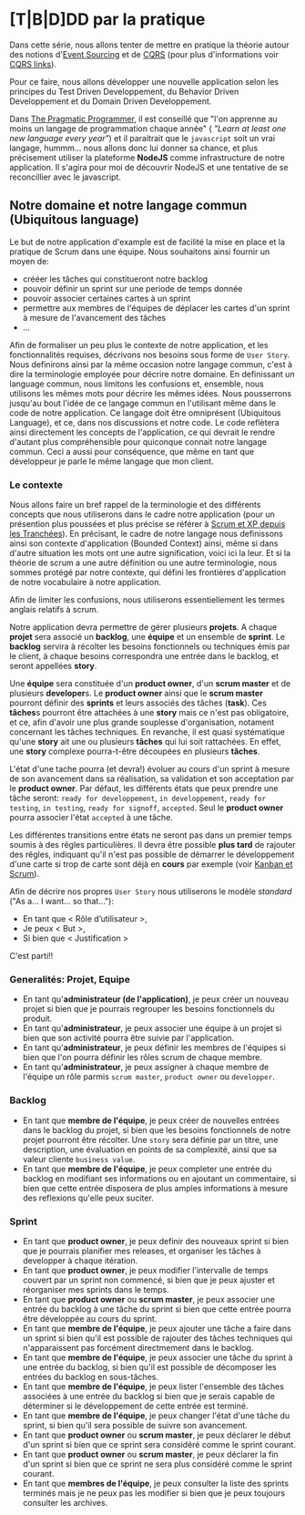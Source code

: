 # [T|B|D]DD par la pratique

Dans cette série, nous allons tenter de mettre en pratique la théorie autour des notions 
d'[Event Sourcing][event-sourcing] et de [CQRS][cqrs] (pour plus d'informations voir [CQRS links][cqrs-links]).

Pour ce faire, nous allons développer une nouvelle application selon les principes du Test Driven Developpement,
du Behavior Driven Developpement et du Domain Driven Developpement.

[event-sourcing]:http://technbolts.tumblr.com/post/11317032794
[cqrs]:http://martinfowler.com/bliki/CQRS.html
[cqrs-links]:http://technbolts.tumblr.com/post/10529825424

Dans [The Pragmatic Programmer](http://pragprog.com/refer/pragpub24/titles/tpp/the-pragmatic-programmer), 
il est conseillé que "l'on apprenne au moins un langage de programmation chaque année" (
*"Learn at least one new language every year"*) et il paraitrait que le `javascript` soit un vrai langage,
hummm... nous allons donc lui donner sa chance, et plus précisement utiliser la plateforme **NodeJS**
comme infrastructure de notre application. Il s'agira pour moi de découvrir NodeJS et une tentative de
se reconcillier avec le javascript.

## Notre domaine et notre langage commun (Ubiquitous language)

Le but de notre application d'example est de facilité la mise en place et la pratique de Scrum dans une équipe.
Nous souhaitons ainsi fournir un moyen de:

* crééer les tâches qui constitueront notre backlog
* pouvoir définir un sprint sur une periode de temps donnée
* pouvoir associer certaines cartes à un sprint
* permettre aux membres de l'équipes de déplacer les cartes d'un sprint à mesure de l'avancement des tâches
* ...

Afin de formaliser un peu plus le contexte de notre application, et les fonctionnalités requises, décrivons nos besoins sous
forme de `User Story`. Nous definirons ainsi par la même occasion notre langage commun, c'est à dire la terminologie employée
pour décrire notre domaine. En definissant un language commun, nous limitons les confusions et, ensemble, nous utilisons les 
mêmes mots pour décrire les mêmes idées. Nous pousserrons jusqu'au bout l'idée de ce langage commun en l'utilisant même dans
le code de notre application. Ce langage doit être omniprésent (Ubiquitous Language), et ce, dans nos discussions et notre 
code. Le code reflètera ainsi directement les concepts de l'application, ce qui devrait le rendre d'autant plus compréhensible
pour quiconque connait notre langage commun. Ceci a aussi pour conséquence, que même en tant que développeur je parle le 
même langage que mon client.

### Le contexte

Nous allons faire un bref rappel de la terminologie et des différents concepts que nous utiliserons dans le cadre
notre application (pour un présention plus poussées et plus précise se référer à [Scrum et XP depuis les Tranchées][scrum-xp-trenches]).
En précisant, le cadre de notre langage nous definissons ainsi son contexte d'application (Bounded Context) ainsi,
même si dans d'autre situation les mots ont une autre signification, voici ici la leur. Et si la théorie de
scrum a une autre définition ou une autre terminologie, nous sommes protégé par notre contexte, qui défini les
frontières d'application de notre vocabulaire à notre application.

[scrum-xp-trenches]:ftp://ftp-developpez.com/henrik-kniberg/agile/scrum/ScrumAndXpFromTheTrenchesFrench.pdf

Afin de limiter les confusions, nous utiliserons essentiellement les termes anglais relatifs à scrum.

Notre application devra permettre de gérer plusieurs **projets**. A chaque **projet** sera associé un **backlog**,
une **équipe** et un ensemble de **sprint**.
Le **backlog** servira à récolter les besoins fonctionnels ou techniques émis par le client, à chaque besoins
correspondra une entrée dans le backlog, et seront appellées **story**. 

Une **équipe** sera constituée d'un **product owner**, d'un **scrum master** et de plusieurs
**developer**s. Le **product owner** ainsi que le **scrum master** pourront définir des **sprints** et leurs
associés des tâches (**task**). Ces **tâches**s pourront être attachées à une **story** mais ce n'est pas obligatoire, et ce,
afin d'avoir une plus grande souplesse d'organisation, notament concernant les tâches techniques. En revanche, il est
quasi systématique qu'une **story** ait une ou plusieurs **tâches** qui lui soit rattachées. En effet, une **story**
complexe pourra-t-être découpées en plusieurs **tâches**.

L'état d'une tache pourra (et devra!) évoluer au cours d'un sprint à mesure de son avancement dans sa réalisation, 
sa validation et son acceptation par le **product owner**. Par défaut, les différents états que peux prendre une tâche 
seront: `ready for developpement`, `in developpement`, `ready for testing`, `in testing`, `ready for signoff`, `accepted`.
Seul le **product owner** pourra associer l'état `accepted` à une tâche. 

Les différentes transitions entre états ne seront pas dans un premier temps soumis à des rêgles particulières. 
Il devra être possible **plus tard** de rajouter des rêgles, indiquant qu'il n'est pas possible de démarrer 
le développement d'une carte si trop de carte sont déjà en **cours** par exemple (voir [Kanban et Scrum][kanban-scrum-fr]).

[kanban-scrum-fr]:http://www.infoq.com/resource/news/2010/01/kanban-scrum-minibook/en/resources/KanbanAndScrum-French.pdf


Afin de décrire nos propres `User Story` nous utiliserons le modèle *standard* ("As a... I want... so that..."):

* En tant que  < Rôle d’utilisateur >,
* Je peux  < But >,
* Si bien que  < Justification >

C'est parti!!

### Generalités: Projet, Equipe

* En tant qu'**administrateur (de l'application)**, je peux créer un nouveau projet si bien que je pourrais 
  regrouper les besoins fonctionnels du produit.
* En tant qu'**administrateur**, je peux associer une équipe à un projet si bien que son 
  activité pourra être suivie par l'application.
* En tant qu'**administrateur**, je peux définir les membres de l'équipes si bien que l'on pourra définir
  les rôles scrum de chaque membre.
* En tant qu'**administrateur**, je peux assigner à chaque membre de l'équipe un rôle parmis `scrum master`,
  `product owner` ou `developper`.


### Backlog

* En tant que **membre de l'équipe**, je peux créer de nouvelles entrées dans le backlog du projet, si bien que les besoins fonctionnels de notre projet pourront être récolter. 
  Une `story` sera définie par un titre, une description, une évaluation en points de sa complexité, ainsi que sa valeur cliente `business value`.
* En tant que **membre de l'équipe**, je peux completer une entrée du backlog en modifiant ses informations ou en 
  ajoutant un commentaire, si bien que cette entrée disposera de plus amples informations à mesure des reflexions
  qu'elle peux suciter.

### Sprint

* En tant que **product owner**, je peux definir des nouveaux sprint si bien que je pourrais planifier mes releases,
  et organiser les tâches à developper à chaque itération.
* En tant que **product owner**, je peux modifier l'intervalle de temps couvert par un sprint non commencé, si bien que
  je peux ajuster et réorganiser mes sprints dans le temps. 
* En tant que **product owner** ou **scrum master**, je peux associer une entrée du backlog à une tâche du sprint si bien
  que cette entrée pourra être développée au cours du sprint.
* En tant que **membre de l'équipe**, je peux ajouter une tâche a faire dans un sprint si bien qu'il est possible
  de rajouter des tâches techniques qui n'apparaissent pas forcément directmement dans le backlog.
* En tant que **membre de l'équipe**, je peux associer une tâche du sprint à une entrée du backlog, si bien qu'il est 
  possible de décomposer les entrées du backlog en sous-tâches. 
* En tant que **membre de l'équipe**, je peux lister l'ensemble des tâches associées à une entrée du backlog 
  si bien que je serais capable de déterminer si le développement de cette entrée est terminé.
* En tant que **membre de l'équipe**, je peux changer l'état d'une tâche du sprint, si bien qu'il sera possible de suivre
  son avancement. 
* En tant que **product owner** ou **scrum master**, je peux déclarer le début d'un sprint si bien que ce sprint sera
  considéré comme le sprint courant.
* En tant que **product owner** ou **scrum master**, je peux déclarer la fin d'un sprint si bien que ce sprint ne sera
  plus considéré comme le sprint courant.
* En tant que **membres de l'équipe**, je peux consulter la liste des sprints terminés mais je ne peux
  pas les modifier si bien que je peux toujours consulter les archives.


